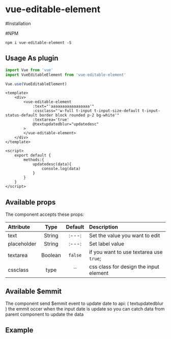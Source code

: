 # vue-editable-element

#Installation

#NPM
```
npm i vue-editable-element -S
```

## Usage As plugin
```js
import Vue from 'vue'
import VueEditableElement from 'vue-editable-element'

Vue.use(VueEditableElement)
```

```vue
<template>
    <div>
		<vue-editable-element 
	    	:text="'aaaaaaaaaaaaaaaaa'"
	    	:cssclass="'w-full t-input t-input-size-default t-input-status-default border block rounded p-2 bg-white'"
	    	:textarea='true'
	    	@textupdatedblur="updatedesc"
	    >
	    </vue-editable-element>
    </div>
</template>

<script>
    export default {
        methods:{
        	updatedesc(data){
        		console.log(data)
        	}
        }
    }
</script>
```

## Available props
The component accepts these props:

| Attribute        | Type                   | Default     	| Description       |
| :---             | :---:                  | :---:       	| :---              |
| text  		   | String                 | :---: 	    | Set the value you want to edit
| placeholder      | String                 | :---:		 	| Set label value    
| textarea         | Boolean                | `false`      	| if you want to use textarea use `true`; |
| cssclass         | type                   | ``      	    | css class for design the input element |

## Available $emmit
The component send $emmit event to update date to api:
( textupdatedblur ) the emmit occer when the input date is update so you can catch data from parent component to update the data

## Example

<App/>

